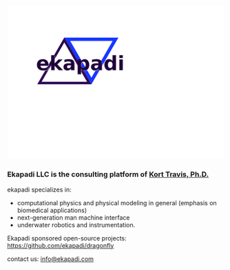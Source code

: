 ![ekapadi logo](images/logo.svg)
### Ekapadi LLC is the consulting platform of [Kort Travis, Ph.D.](https://ekapadi.github.io/docs/Kort_Travis__resume.pdf)

ekapadi specializes in:

  - computational physics and physical modeling in general
    (emphasis on biomedical applications)
  - next-generation man machine interface
  - underwater robotics and instrumentation.


Ekapadi sponsored open-source projects:    https://github.com/ekapadi/dragonfly

contact us:  info@ekapadi.com

